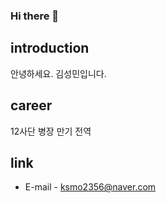 ### Hi there 👋

## introduction
안녕하세요. 김성민입니다.

## career
12사단 병장 만기 전역

## link
- E-mail - ksmo2356@naver.com
